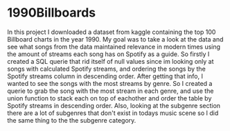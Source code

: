 # 1990Billboards
In this project I downloaded a dataset from kaggle containing the top 100 Billboard charts in the year 1990. My goal was to take a look at the data and see what songs from the data maintained relevance in modern times using the amount of streams each song has on Spotify as a guide. So firstly I created a SQL querie that rid itself of null values since im looking only at songs with calculated Spotify streams, and ordering the songs by the Spotify streams column in descending order. After getting that info, I wanted to see the songs with the most streams by genre. So I created a querie to grab the song with the most stream in each genre, and use the union function to stack each on top of eachother and order the table by Spotify streams in descending order. Also, looking at the subgenre section there are a lot of subgenres that don't exist in todays music scene so I did the same thing to the the subgenre category. 
